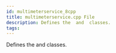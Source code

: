 ```yaml
---
id: multimeterservice_8cpp
title: multimeterservice.cpp File
description: Defines the  and  classes.
tags:
---
```

Defines the  <docRefTextType>  and  <docRefTextType>  classes.
